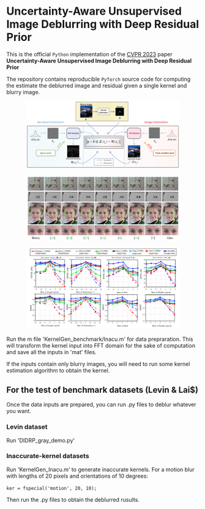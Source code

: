 # Uncertainty-Aware Unsupervised Image Deblurring with Deep Residual Prior
This is the official `Python` implementation of the [CVPR 2023](CVPR.thecvf.com)  paper **Uncertainty-Aware Unsupervised Image Deblurring with Deep Residual Prior**

The repository contains reproducible `PyTorch` source code for computing the estimate the deblurred image and residual given a single kernel and blurry image.

<p align="center"><img src="pics/model.png" width="400" /></p>
<p align="center"><img src="pics/real.png" width="400" /></p>
<p align="center"><img src="pics/robustness.png" width="400" /></p>


Run the m file 'KernelGen_benchmark/Inacu.m' for data prepraration.
This will transform the kernel input into FFT domain for the sake of computation and save all the inputs in 'mat' files.

If the inputs contain only blurry images, you will need to run some kernel estimation algorithm to obtain the kernel.
## For the test of benchmark datasets (Levin & Lai$)
Once the data inputs are prepared, you can run .py files to deblur whatever you want.
### Levin dataset
Run 'DIDRP_gray_demo.py'
### Inaccurate-kernel datasets
Run 'KernelGen_Inacu.m' to generate inaccurate kernels. For a motion blur with lengths of 20 pixels and orientations of 10 degrees:

`ker = fspecial('motion', 20, 10);`

Then run the .py files to obtain the deblurred rusults.